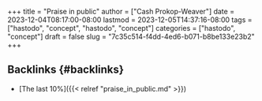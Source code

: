 +++
title = "Praise in public"
author = ["Cash Prokop-Weaver"]
date = 2023-12-04T08:17:00-08:00
lastmod = 2023-12-05T14:37:16-08:00
tags = ["hastodo", "concept", "hastodo", "concept"]
categories = ["hastodo", "concept"]
draft = false
slug = "7c35c514-f4dd-4ed6-b071-b8be133e23b2"
+++

## Backlinks {#backlinks}

-   [The last 10%]({{< relref "praise_in_public.md" >}})
